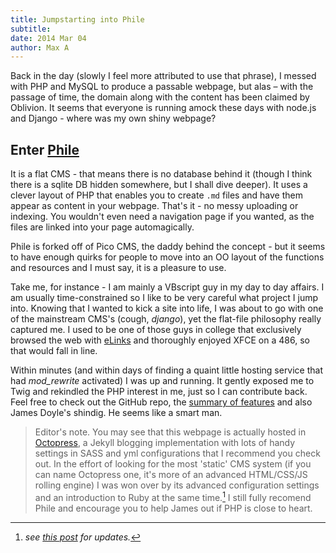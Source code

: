 ```yaml
---
title: Jumpstarting into Phile
subtitle: 
date: 2014 Mar 04
author: Max A
---
```


<section>
Back in the day (slowly I feel more attributed to use that phrase), I messed with PHP and MySQL to produce a passable webpage, but alas – with the passage of time, the domain along with the content has been claimed by Oblivion. It seems that everyone is running amock these days with node.js and Django - where was my own shiny webpage?

</section>

## Enter [Phile](https://github.com/PhileCMS/Phile) ##

 It is a flat CMS - that means there is no database behind it (though I think there is a sqlite DB hidden somewhere, but I shall dive deeper). It uses a clever layout of PHP that enables you to create `.md` files and have them appear as content in your webpage. That's it - no messy uploading or indexing. You wouldn't even need a navigation page if you wanted, as the files are linked into your page automagically.

Phile is forked off of Pico CMS, the daddy behind the concept - but it seems to have enough quirks for people to move into an OO layout of the functions and resources and I must say, it is a pleasure to use.

Take me, for instance - I am mainly a VBscript guy in my day to day affairs. I am usually time-constrained so I like to be very careful what project I jump into. Knowing that I wanted to kick a site into life, I was about to go with one of the mainstream CMS's (cough, *django*), yet the flat-file philosophy really captured me. I used to be one of those guys in college that exclusively browsed the web with [eLinks](http://elinks.or.cz/) and thoroughly enjoyed XFCE on a 486, so that would fall in line.

Within minutes (and within days of finding a quaint little hosting service that had *mod_rewrite* activated) I was up and running. It gently exposed me to Twig and rekindled the PHP interest in me, just so I can contribute back. Feel free to check out the GitHub repo, the [summary of features](http://philecms.github.io/Phile/) and also James Doyle's shindig. He seems like a smart man.

<section>

</section>

> <span class="newthought">Editor's note.</span> You may see that this webpage is actually hosted in [Octopress](octopress.org), a Jekyll blogging implementation with lots of handy settings in SASS and yml configurations that I recommend you check out. In the effort of looking for the most 'static' CMS system (if you can name Octopress one, it's more of an advanced HTML/CSS/JS rolling engine) I was won over by its advanced configuration settings and an introduction to Ruby at the same time.[^1] I still fully recomend Phile and encourage you to help James out if PHP is close to heart.

[^1]: *see [this post](./2019-05-05-multi-year-reboot.html) for updates.*
